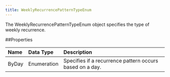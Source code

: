 ```yaml
---
title: WeeklyRecurrencePatternTypeEnum
---
```

The WeeklyRecurrencePatternTypeEnum object specifies the type of weekly recurrence.

##Properties
<table class="table table-hover"> <thead align="left"><tr><th>Name</th><th>Data Type</th><th>Description</th></tr></thead> <tbody><tr><td>ByDay</td><td>Enumeration</td><td>Specifies if a recurrence pattern occurs based on a day.</td></tr></tbody></table>
